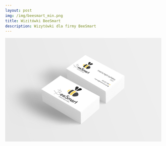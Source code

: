 ```yaml
---
layout: post
img: /img/beesmart_min.png
title: Wizitówki BeeSmart
description: Wizytówki dla firmy BeeSmart
---
```


<img src="/img/beesmart.png" alt="">
